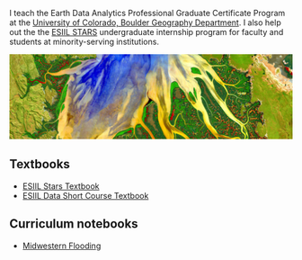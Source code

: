 I teach the Earth Data Analytics Professional Graduate Certificate Program at the [University of Colorado, Boulder Geography Department](https://www.colorado.edu/geography/). I also help out the the [ESIIL STARS](https://esiil.org/esiil-stars) undergraduate internship program for faculty and students at minority-serving institutions.

<img src="img/march2014_1920x1200.jpeg" alt="Delta from space" width="525px">

## Textbooks
  - [ESIIL Stars Textbook](https://cu-esiil-edu.github.io/esiil-learning-portal/stars)
  - [ESIIL Data Short Course Textbook](https://cu-esiil-edu.github.io/esiil-learning-portal/shortcourse)

## Curriculum notebooks
  - [Midwestern Flooding](https://eculler.github.io/midwestern_flooding.html)
